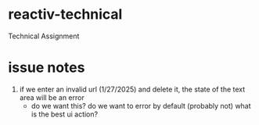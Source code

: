 # reactiv-technical

Technical Assignment

# issue notes

1. if we enter an invalid url (1/27/2025) and delete it, the state of the text area will be an error
   - do we want this? do we want to error by default (probably not) what is the best ui action?
